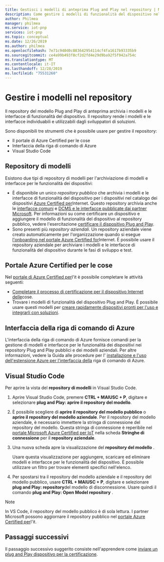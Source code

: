 ```yaml
---
title: Gestisci i modelli di anteprima Plug and Play nel repository | Microsoft Docs '
description: Come gestire i modelli di funzionalità del dispositivo nel repository usando il portale di Azure Certified per gli elementi, l'interfaccia della riga di comando di Azure e Visual Studio Code.
author: Philmea
manager: philmea
ms.service: iot-pnp
services: iot-pnp
ms.topic: conceptual
ms.date: 12/26/2019
ms.author: philmea
ms.openlocfilehash: 7e71c940d0c083642954114cf4fa1617b93335b9
ms.sourcegitcommit: ce4a99b493f8cf2d2fd4e29d9ba92f5f942a754c
ms.translationtype: MT
ms.contentlocale: it-IT
ms.lasthandoff: 12/28/2019
ms.locfileid: "75531260"
---
```

# <a name="manage-models-in-the-repository"></a>Gestire i modelli nel repository

Il repository del modello Plug and Play di anteprima archivia i modelli e le interfacce di funzionalità del dispositivo. Il repository rende i modelli e le interfacce individuabili e utilizzabili dagli sviluppatori di soluzioni.

Sono disponibili tre strumenti che è possibile usare per gestire il repository:

- Il portale di Azure Certified per le cose
- Interfaccia della riga di comando di Azure
- Visual Studio Code

## <a name="model-repositories"></a>Repository di modelli

Esistono due tipi di repository di modelli per l'archiviazione di modelli e interfacce per le funzionalità dei dispositivi:

- È disponibile un unico _repository pubblico_ che archivia i modelli e le interfacce di funzionalità del dispositivo per i dispositivi nel catalogo dei dispositivi [Azure Certified per](https://aka.ms/iotdevcat)Internet. Questo repository archivia anche le [interfacce comuni](./concepts-common-interfaces.md) e [DCMS e le interfacce pubblicate dai partner Microsoft](./howto-onboard-portal.md). Per informazioni su come certificare un dispositivo e aggiungere il modello di funzionalità del dispositivo al repository pubblico, vedere l'esercitazione [certificare il dispositivo Plug and Play](./tutorial-certification-test.md).
- Sono presenti più _repository aziendali_. Un repository aziendale viene creato automaticamente per l'organizzazione quando si esegue [l'onboarding nel portale Azure Certified for](./howto-onboard-portal.md)Internet. È possibile usare il repository aziendale per archiviare i modelli e le interfacce di funzionalità del dispositivo durante le fasi di sviluppo e test.

## <a name="azure-certified-for-iot-portal"></a>Portale Azure Certified per le cose

Nel [portale di Azure Certified per](https://preview.catalog.azureiotsolutions.com)l'it è possibile completare le attività seguenti:

- [Completare il processo di certificazione per il dispositivo Internet delle](./tutorial-certification-test.md)cose.
- Trovare i modelli di funzionalità del dispositivo Plug and Play. È possibile usare questi modelli per [creare rapidamente dispositivi pronti per l'uso e integrarli con soluzioni](./quickstart-connect-pnp-device-solution-node.md).

## <a name="azure-cli"></a>Interfaccia della riga di comando di Azure

L'interfaccia della riga di comando di Azure fornisce comandi per la gestione di modelli e interfacce per le funzionalità dei dispositivi nei repository Plug and Play pubblici e dei modelli aziendali. Per altre informazioni, vedere la Guida alle procedure per l' [installazione e l'uso dell'estensione Azure per l'interfaccia della](./howto-install-pnp-cli.md) riga di comando di Azure.

## <a name="visual-studio-code"></a>Visual Studio Code

Per aprire la vista del **repository di modelli** in Visual Studio Code.

1. Aprire Visual Studio Code, premere **CTRL + MAIUSC + P**, digitare e selezionare **plug and Play: aprire il repository del modello**.

1. È possibile scegliere di **aprire il repository del modello pubblico** o **aprire il repository del modello aziendale**. Per il repository del modello aziendale, è necessario immettere la stringa di connessione del repository del modello. Questa stringa di connessione è reperibile nel [portale Microsoft Azure Certified per IoT](https://preview.catalog.azureiotsolutions.com) nella scheda **Stringhe di connessione** per il **repository aziendale**.

1. Una nuova scheda apre la visualizzazione del **repository del modello** .

    Usare questa visualizzazione per aggiungere, scaricare ed eliminare modelli e interfacce per le funzionalità del dispositivo. È possibile utilizzare un filtro per trovare elementi specifici nell'elenco.

1. Per spostarsi tra il repository del modello aziendale e il repository del modello pubblico, usare **CTRL + MAIUSC + P**, digitare e selezionare **plug and Play: repository**del modello di disconnessione. Usare quindi il comando **plug and Play: Open Model repository** .

> [!NOTE]
> In VS Code, il repository del modello pubblico è di sola lettura. I partner Microsoft possono aggiornare il repository pubblico nel [portale Azure Certified per](https://preview.catalog.azureiotsolutions.com)l'it.

## <a name="next-steps"></a>Passaggi successivi

Il passaggio successivo suggerito consiste nell'apprendere come [inviare un plug and Play dispositivo per la certificazione](tutorial-certification-test.md).
